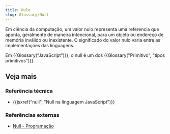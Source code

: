 ```yaml
---
title: Nulo
slug: Glossary/Null
---
```


Em ciência da computação, um valor nulo representa uma referencia que aponta, geralmente de maneira intencional, para um objeto ou endereço de memória inválido ou inexistente. O significado do valor nulo varia entre as implementações das linguagens.

Em {{Glossary("JavaScript")}}, o null é um dos {{Glossary("Primitivo", "tipos primitivos")}}.

## Veja mais

### Referência técnica

- {{jsxref("null", "Null na linguagem JavaScript")}}

### Referências externas

- [Null - Programação](<https://pt.wikipedia.org/wiki/Null_(programa%C3%A7%C3%A3o)>)
